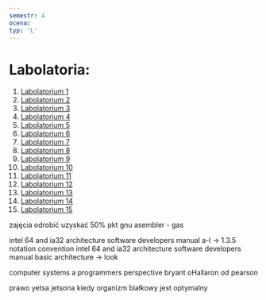 ```yaml
---
semestr: 4
ocena: 
typ: 'L'
---
```


# Labolatoria:
1. [Labolatorium 1](/Notatki/Semestr%204/Organizacja%20i%20architektura%20komputerów/Labolatoria/Labolatorium%201/Labolatorium%201.md)
2. [Labolatorium 2](/Notatki/Semestr%204/Organizacja%20i%20architektura%20komputerów/Labolatoria/Labolatorium%202/Labolatorium%202.md)
3. [Labolatorium 3](/Notatki/Semestr%204/Organizacja%20i%20architektura%20komputerów/Labolatoria/Labolatorium%203/Labolatorium%203.md)
4. [Labolatorium 4](/Notatki/Semestr%204/Organizacja%20i%20architektura%20komputerów/Labolatoria/Labolatorium%204/Labolatorium%204.md)
5. [Labolatorium 5](/Notatki/Semestr%204/Organizacja%20i%20architektura%20komputerów/Labolatoria/Labolatorium%205/Labolatorium%205.md)
6. [Labolatorium 6](/Notatki/Semestr%204/Organizacja%20i%20architektura%20komputerów/Labolatoria/Labolatorium%206/Labolatorium%206.md)
7. [Labolatorium 7](/Notatki/Semestr%204/Organizacja%20i%20architektura%20komputerów/Labolatoria/Labolatorium%207/Labolatorium%207.md)
8. [Labolatorium 8](/Notatki/Semestr%204/Organizacja%20i%20architektura%20komputerów/Labolatoria/Labolatorium%208/Labolatorium%208.md)
9. [Labolatorium 9](/Notatki/Semestr%204/Organizacja%20i%20architektura%20komputerów/Labolatoria/Labolatorium%209/Labolatorium%209.md)
10. [Labolatorium 10](/Notatki/Semestr%204/Organizacja%20i%20architektura%20komputerów/Labolatoria/Labolatorium%2010/Labolatorium%2010.md)
11. [Labolatorium 11](/Notatki/Semestr%204/Organizacja%20i%20architektura%20komputerów/Labolatoria/Labolatorium%2011/Labolatorium%2011.md)
12. [Labolatorium 12](/Notatki/Semestr%204/Organizacja%20i%20architektura%20komputerów/Labolatoria/Labolatorium%2012/Labolatorium%2012.md)
13. [Labolatorium 13](/Notatki/Semestr%204/Organizacja%20i%20architektura%20komputerów/Labolatoria/Labolatorium%2013/Labolatorium%2013.md)
14. [Labolatorium 14](/Notatki/Semestr%204/Organizacja%20i%20architektura%20komputerów/Labolatoria/Labolatorium%2014/Labolatorium%2014.md)
15. [Labolatorium 15](/Notatki/Semestr%204/Organizacja%20i%20architektura%20komputerów/Labolatoria/Labolatorium%2015/Labolatorium%2015.md)


zajęcia odrobić
uzyskać 50% pkt
gnu asembler - gas

intel 64 and ia32 architecture software developers manual a-l -> 1.3.5 notation convention
intel 64 and ia32 architecture software developers manual basic architecture -> look

computer systems a programmers perspective  bryant oHallaron od pearson









prawo yetsa jetsona kiedy organizm białkowy jest optymalny